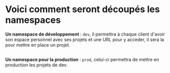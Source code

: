# Voici comment seront découpés les namespaces

 **Un namespace de développement** : ``dev``, il permettra à chaque client d'avoir son espace personnel avec ses projets et une URL pour y acceder, il sera la pour mettre en place un projet.

## 
**Un namespace pour la production** : ``prod``, celui-ci permettra de mettre en production les projets de dev.